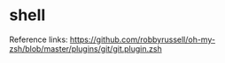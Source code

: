 # shell

Reference links:
https://github.com/robbyrussell/oh-my-zsh/blob/master/plugins/git/git.plugin.zsh
